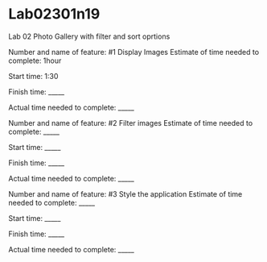 # Lab02301n19
Lab 02 Photo Gallery with filter and sort oprtions

Number and name of feature: #1 Display Images
Estimate of time needed to complete: 1hour

Start time: 1:30

Finish time: _____

Actual time needed to complete: _____

Number and name of feature: #2 Filter images
Estimate of time needed to complete: _____

Start time: _____

Finish time: _____

Actual time needed to complete: _____

Number and name of feature: #3 Style the application
Estimate of time needed to complete: _____

Start time: _____

Finish time: _____

Actual time needed to complete: _____